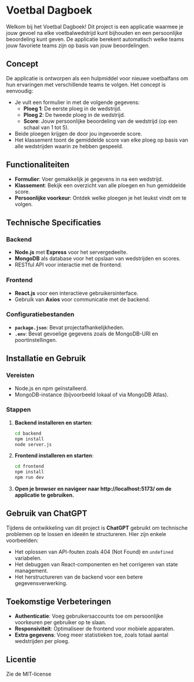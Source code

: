 # Voetbal Dagboek

Welkom bij het Voetbal Dagboek! Dit project is een applicatie waarmee je jouw gevoel na elke voetbalwedstrijd kunt bijhouden en een persoonlijke beoordeling kunt geven. De applicatie berekent automatisch welke teams jouw favoriete teams zijn op basis van jouw beoordelingen.

## Concept

De applicatie is ontworpen als een hulpmiddel voor nieuwe voetbalfans om hun ervaringen met verschillende teams te volgen. Het concept is eenvoudig:

- Je vult een formulier in met de volgende gegevens:
  - **Ploeg 1**: De eerste ploeg in de wedstrijd.
  - **Ploeg 2**: De tweede ploeg in de wedstrijd.
  - **Score**: Jouw persoonlijke beoordeling van de wedstrijd (op een schaal van 1 tot 5).
- Beide ploegen krijgen de door jou ingevoerde score.
- Het klassement toont de gemiddelde score van elke ploeg op basis van alle wedstrijden waarin ze hebben gespeeld.

## Functionaliteiten

- **Formulier**: Voer gemakkelijk je gegevens in na een wedstrijd.
- **Klassement**: Bekijk een overzicht van alle ploegen en hun gemiddelde score.
- **Persoonlijke voorkeur**: Ontdek welke ploegen je het leukst vindt om te volgen.

## Technische Specificaties

### Backend

- **Node.js** met **Express** voor het servergedeelte.
- **MongoDB** als database voor het opslaan van wedstrijden en scores.
- RESTful API voor interactie met de frontend.

### Frontend

- **React.js** voor een interactieve gebruikersinterface.
- Gebruik van **Axios** voor communicatie met de backend.

### Configuratiebestanden

- **`package.json`**: Bevat projectafhankelijkheden.
- **`.env`**: Bevat gevoelige gegevens zoals de MongoDB-URI en poortinstellingen.

## Installatie en Gebruik

### Vereisten

- Node.js en npm geïnstalleerd.
- MongoDB-instance (bijvoorbeeld lokaal of via MongoDB Atlas).

### Stappen

1. **Backend installeren en starten**:
   ```bash
   cd backend
   npm install
   node server.js
   
2. **Frontend installeren en starten**:
   ```bash
   cd frontend
   npm install
   npm run dev
3. **Open je browser en navigeer naar http://localhost:5173/ om de applicatie te gebruiken.**


## Gebruik van ChatGPT

Tijdens de ontwikkeling van dit project is **ChatGPT** gebruikt om technische problemen op te lossen en ideeën te structureren. Hier zijn enkele voorbeelden:

- Het oplossen van API-fouten zoals 404 (Not Found) en `undefined` variabelen.
- Het debuggen van React-componenten en het corrigeren van state management.
- Het herstructureren van de backend voor een betere gegevensverwerking.

## Toekomstige Verbeteringen

- **Authenticatie**: Voeg gebruikersaccounts toe om persoonlijke voorkeuren per gebruiker op te slaan.
- **Responsiviteit**: Optimaliseer de frontend voor mobiele apparaten.
- **Extra gegevens**: Voeg meer statistieken toe, zoals totaal aantal wedstrijden per ploeg.

## Licentie

Zie de MIT-license

